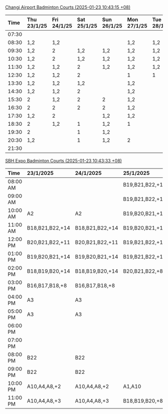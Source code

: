 [Changi Airport Badminton Courts (2025-01-23 10:43:15 +08)](https://www.carc.org.sg/FacilityBooking.aspx)

| Time   | Thu 23/1/25   | Fri 24/1/25   | Sat 25/1/25   | Sun 26/1/25   | Mon 27/1/25   | Tue 28/1/25   | Wed 29/1/25   |
|:-------|:--------------|:--------------|:--------------|:--------------|:--------------|:--------------|:--------------|
| 07:30  |               |               |               |               |               |               |               |
| 08:30  | 1,2           | 1,2           |               |               | 1,2           | 1,2           |               |
| 09:30  | 1,2           | 2             | 1,2           | 1,2           | 1,2           | 1,2           |               |
| 10:30  | 1,2           | 2             | 1,2           | 1,2           | 1,2           | 1,2           |               |
| 11:30  | 1,2           | 1,2           | 2             | 1,2           | 1,2           | 1,2           |               |
| 12:30  | 1,2           | 1,2           | 2             |               | 1             | 1             |               |
| 13:30  | 1,2           | 1,2           | 1,2           |               | 1,2           |               |               |
| 14:30  | 1,2           | 1,2           | 2             |               | 1,2           |               |               |
| 15:30  | 2             | 1,2           | 2             | 2             | 1,2           |               |               |
| 16:30  | 2             | 2             | 2             | 2             | 1,2           |               |               |
| 17:30  | 1,2           | 2             |               | 1,2           | 1,2           |               |               |
| 18:30  | 2             | 1,2           | 1             | 1,2           | 1             |               |               |
| 19:30  | 2             |               | 1             | 1,2           |               |               |               |
| 20:30  | 1,2           |               | 1             | 1,2           | 2             |               |               |
| 21:30  |               |               |               |               |               |               |               |

[SBH Expo Badminton Courts (2025-01-23 10:43:33 +08)](https://singaporebadmintonhall.getomnify.com/widgets/O3MRKGBH359GA55KHMG1RD)

| Time     | 23/1/2025       | 24/1/2025       | 25/1/2025       | 26/1/2025       | 27/1/2025       | 28/1/2025       | 29/1/2025   |
|:---------|:----------------|:----------------|:----------------|:----------------|:----------------|:----------------|:------------|
| 08:00 AM |                 |                 | B19,B21,B22,+11 | A7,B14,B15,+1   | B13,B14,B18,+6  | B19,B21,B22,+14 |             |
| 09:00 AM |                 |                 | B19,B21,B22,+12 |                 |                 | B19,B21,B22,+14 |             |
| 10:00 AM | A2              | A2              | B19,B20,B21,+14 |                 |                 | B19,B21,B22,+15 |             |
| 11:00 AM | B18,B21,B22,+14 | B18,B21,B22,+14 | B19,B20,B21,+14 |                 |                 | B19,B21,B22,+14 |             |
| 12:00 PM | B20,B21,B22,+11 | B20,B21,B22,+11 | B19,B21,B22,+17 |                 | A5              | B19,B21,B22,+17 |             |
| 01:00 PM | B19,B20,B21,+14 | B19,B20,B21,+14 | B19,B21,B22,+17 |                 | A8,A9,B22,+1    | B19,B21,B22,+19 |             |
| 02:00 PM | B18,B19,B20,+14 | B18,B19,B20,+14 | B20,B21,B22,+8  | B22             | B11,B14         | B19,B21,B22,+15 |             |
| 03:00 PM | B16,B17,B18,+8  | B16,B17,B18,+8  |                 |                 |                 | A1,B11          |             |
| 04:00 PM | A3              | A3              |                 |                 |                 | B11             |             |
| 05:00 PM | A3              | A3              |                 |                 |                 | B12,B13,B14     |             |
| 06:00 PM |                 |                 |                 |                 | A5,A7,A8,+1     | B12,B13,B14,+8  |             |
| 07:00 PM |                 |                 |                 |                 | A10,A8,B14,+5   | B13,B14,B15,+9  |             |
| 08:00 PM | B22             | B22             |                 | B13             | B19,B20,B21,+12 |                 |             |
| 09:00 PM | B22             | B22             |                 | A9,B15,B16,+3   | B19,B20,B21,+15 | A6,A8,A9        |             |
| 10:00 PM | A10,A4,A8,+2    | A10,A4,A8,+2    | A1,A10          | B20,B21,B22,+17 | A10,A8,A9,+7    | A10,A8,A9,+7    |             |
| 11:00 PM | A10,A4,A8,+3    | A10,A4,A8,+3    | B18,B19,B20,+8  | B20,B21,B22,+19 | A10,A8,A9,+7    | A10,A8,A9,+7    |             |
